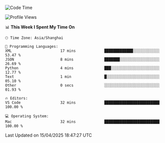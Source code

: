 <!--START_SECTION:waka-->
![Code Time](http://img.shields.io/badge/Code%20Time-546%20hrs%2031%20mins-blue)

![Profile Views](http://img.shields.io/badge/Profile%20Views-0-blue)

📊 **This Week I Spent My Time On** 

```text
🕑︎ Time Zone: Asia/Shanghai

💬 Programming Languages: 
XML                      17 mins             █████████████░░░░░░░░░░░░   53.47 % 
JSON                     8 mins              ███████░░░░░░░░░░░░░░░░░░   26.69 % 
Python                   4 mins              ███░░░░░░░░░░░░░░░░░░░░░░   12.77 % 
Text                     1 min               █░░░░░░░░░░░░░░░░░░░░░░░░   05.10 % 
Other                    0 secs              ░░░░░░░░░░░░░░░░░░░░░░░░░   01.93 % 

🔥 Editors: 
VS Code                  32 mins             █████████████████████████   100.00 % 

💻 Operating System: 
Mac                      32 mins             █████████████████████████   100.00 % 
```


 Last Updated on 15/04/2025 18:47:27 UTC
<!--END_SECTION:waka-->
